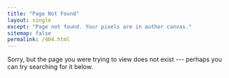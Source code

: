 ```yaml
---
title: "Page Not Found"
layout: single
except: "Page not found. Your pixels are in author canvas."
sitemap: false
permalink: /404.html
--- 
```


Sorry, but the page you were trying to view does not exist --- perhaps you can try searching for it below.

<script type="text/javascript">
    var GOOG_FIXURL_LANG = 'en';
    var GOOD_FIXURL_SITE = '{{ site.url}}'
</script>
<script type="text/javascript"
    src="//linkhelp.clients.google.com/tbproxy/lh/wm/fixurl.js">
</script>
